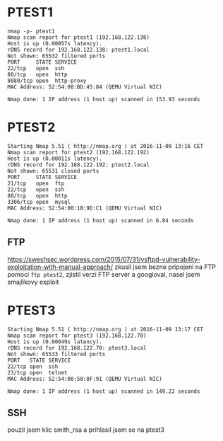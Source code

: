 # PTEST1
```
nmap -p- ptest1
Nmap scan report for ptest1 (192.168.122.138)
Host is up (0.00057s latency).
rDNS record for 192.168.122.138: ptest1.local
Not shown: 65532 filtered ports
PORT     STATE SERVICE
22/tcp   open  ssh
80/tcp   open  http
8080/tcp open  http-proxy
MAC Address: 52:54:00:BD:45:84 (QEMU Virtual NIC)

Nmap done: 1 IP address (1 host up) scanned in 153.93 seconds
```

# PTEST2
```
Starting Nmap 5.51 ( http://nmap.org ) at 2016-11-09 13:16 CET
Nmap scan report for ptest2 (192.168.122.192)
Host is up (0.00011s latency).
rDNS record for 192.168.122.192: ptest2.local
Not shown: 65531 closed ports
PORT     STATE SERVICE
21/tcp   open  ftp
22/tcp   open  ssh
80/tcp   open  http
3306/tcp open  mysql
MAC Address: 52:54:00:1B:9D:C1 (QEMU Virtual NIC)

Nmap done: 1 IP address (1 host up) scanned in 6.84 seconds
```

## FTP
https://sweshsec.wordpress.com/2015/07/31/vsftpd-vulnerability-exploitation-with-manual-approach/
zkusil jsem bezne pripojeni na FTP pomoci `ftp ptest2`, zjistil verzi FTP server a googloval, nasel jsem smajlikovy exploit 

# PTEST3
```
Starting Nmap 5.51 ( http://nmap.org ) at 2016-11-09 13:17 CET
Nmap scan report for ptest3 (192.168.122.70)
Host is up (0.00049s latency).
rDNS record for 192.168.122.70: ptest3.local
Not shown: 65533 filtered ports
PORT   STATE SERVICE
22/tcp open  ssh
23/tcp open  telnet
MAC Address: 52:54:00:50:8F:91 (QEMU Virtual NIC)

Nmap done: 1 IP address (1 host up) scanned in 149.22 seconds
```

## SSH
pouzil jsem klic smith_rsa a prihlasil jsem se na ptest3

